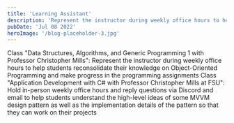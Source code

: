 ```yaml
---
title: 'Learning Assistant'
description: 'Represent the instructor during weekly office hours to help students reconsolidate their programming knowledge and make progress in the assignments'
pubDate: 'Jul 08 2022'
heroImage: '/blog-placeholder-3.jpg'
---
```


Class "Data Structures, Algorithms, and Generic Programming 1 with Professor Christopher Mills": Represent the instructor during weekly office hours to help students reconsolidate their knowledge on Object-Oriented Programming and make progress in the programming assignments
Class "Application Development with C# with Professor Christopher Mills at FSU": Hold in-person weekly office hours and reply questions via Discord and email to help students understand the high-level ideas of some MVVM design pattern as well as the implementation details of the pattern so that they can work on their projects
